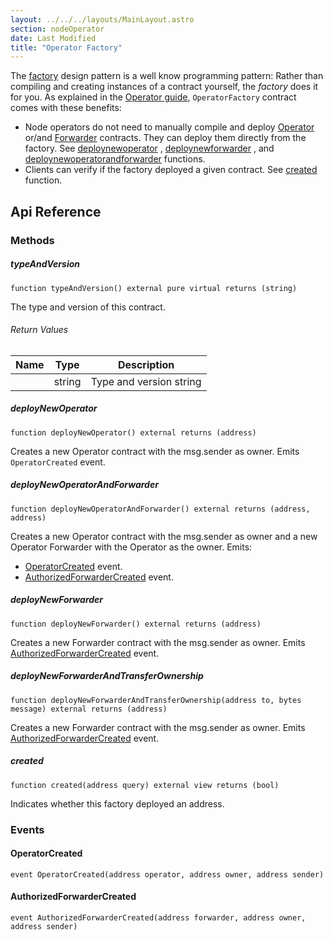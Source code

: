 ```yaml
---
layout: ../../../layouts/MainLayout.astro
section: nodeOperator
date: Last Modified
title: "Operator Factory"
---
```


The [factory](https://www.youtube.com/watch?v=Q1zZo4O_Ong) design pattern is a well know programming pattern: Rather than compiling and creating instances of a contract yourself, the _factory_ does it for you.
As explained in the [Operator guide](/chainlink-nodes/contracts/operator), `OperatorFactory` contract comes with these benefits:

- Node operators do not need to manually compile and deploy [Operator](/chainlink-nodes/contracts/operator) or/and [Forwarder](https://github.com/smartcontractkit/chainlink/blob/develop/contracts/src/v0.7/AuthorizedForwarder.sol) contracts. They can deploy them directly from the factory. See [deploynewoperator](#deploynewoperator) , [deploynewforwarder](#deploynewforwarder) , and [deploynewoperatorandforwarder](#deploynewoperatorandforwarder) functions.
- Clients can verify if the factory deployed a given contract. See [created](#created) function.

## Api Reference

### Methods

##### typeAndVersion

```solidity
function typeAndVersion() external pure virtual returns (string)
```

The type and version of this contract.

###### Return Values

| Name | Type   | Description             |
| ---- | ------ | ----------------------- |
|      | string | Type and version string |

##### deployNewOperator

```solidity
function deployNewOperator() external returns (address)
```

Creates a new Operator contract with the msg.sender as owner. Emits `OperatorCreated` event.

##### deployNewOperatorAndForwarder

```solidity
function deployNewOperatorAndForwarder() external returns (address, address)
```

Creates a new Operator contract with the msg.sender as owner and a new Operator Forwarder with the Operator as the owner. Emits:

- [OperatorCreated](#operatorcreated) event.
- [AuthorizedForwarderCreated](#authorizedforwardercreated) event.

##### deployNewForwarder

```solidity
function deployNewForwarder() external returns (address)
```

Creates a new Forwarder contract with the msg.sender as owner. Emits [AuthorizedForwarderCreated](#authorizedforwardercreated) event.

##### deployNewForwarderAndTransferOwnership

```solidity
function deployNewForwarderAndTransferOwnership(address to, bytes message) external returns (address)
```

Creates a new Forwarder contract with the msg.sender as owner. Emits [AuthorizedForwarderCreated](#authorizedforwardercreated) event.

##### created

```solidity
function created(address query) external view returns (bool)
```

Indicates whether this factory deployed an address.

### Events

#### OperatorCreated

```solidity
event OperatorCreated(address operator, address owner, address sender)
```

#### AuthorizedForwarderCreated

```solidity
event AuthorizedForwarderCreated(address forwarder, address owner, address sender)
```
